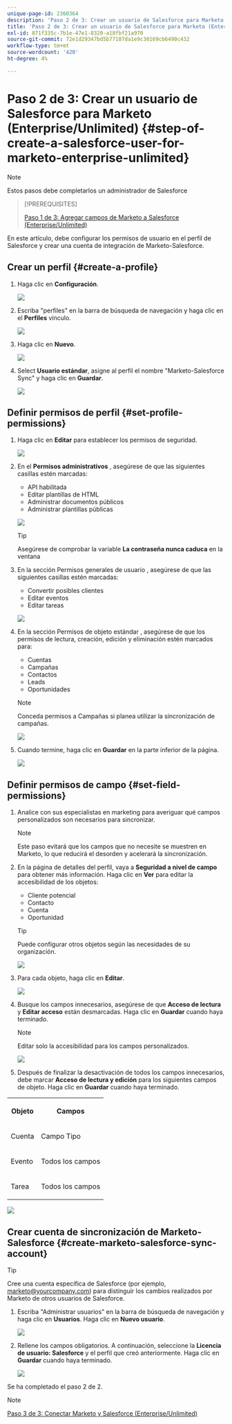 ```yaml
---
unique-page-id: 2360364
description: 'Paso 2 de 3: Crear un usuario de Salesforce para Marketo (Enterprise/Unlimited): Documentos de Marketo: Documentación del producto'
title: 'Paso 2 de 3: Crear un usuario de Salesforce para Marketo (Enterprise/Unlimited)'
exl-id: 871f335c-7b1e-47e1-8320-a18fbf21a970
source-git-commit: 72e1d29347bd5b77107da1e9c30169cb6490c432
workflow-type: tm+mt
source-wordcount: '420'
ht-degree: 4%

---
```


# Paso 2 de 3: Crear un usuario de Salesforce para Marketo (Enterprise/Unlimited) {#step-of-create-a-salesforce-user-for-marketo-enterprise-unlimited}

>[!NOTE]
>
>Estos pasos debe completarlos un administrador de Salesforce

>[!PREREQUISITES]
>
>[Paso 1 de 3: Agregar campos de Marketo a Salesforce (Enterprise/Unlimited)](/help/marketo/product-docs/crm-sync/salesforce-sync/setup/enterprise-unlimited-edition/step-1-of-3-add-marketo-fields-to-salesforce-enterprise-unlimited.md)

En este artículo, debe configurar los permisos de usuario en el perfil de Salesforce y crear una cuenta de integración de Marketo-Salesforce.

## Crear un perfil {#create-a-profile}

1. Haga clic en **Configuración**.

   ![](assets/image2015-6-11-16-3a15-3a27.png)

1. Escriba &quot;perfiles&quot; en la barra de búsqueda de navegación y haga clic en el **Perfiles** vínculo.

   ![](assets/sfdc-profiles-hands.png)

1. Haga clic en **Nuevo**.

   ![](assets/image2014-12-9-9-3a19-3a15.png)

1. Select **Usuario estándar**, asigne al perfil el nombre &quot;Marketo-Salesforce Sync&quot; y haga clic en **Guardar**.

   ![](assets/image2014-12-9-9-3a19-3a22.png)

## Definir permisos de perfil {#set-profile-permissions}

1. Haga clic en **Editar** para establecer los permisos de seguridad.

   ![](assets/image2014-12-9-9-3a19-3a30.png)

1. En el **Permisos administrativos** , asegúrese de que las siguientes casillas estén marcadas:

   * API habilitada
   * Editar plantillas de HTML
   * Administrar documentos públicos
   * Administrar plantillas públicas

   ![](assets/image2014-12-9-9-3a19-3a38.png)

   >[!TIP]
   >
   >Asegúrese de comprobar la variable **La contraseña nunca caduca** en la ventana

1. En la sección Permisos generales de usuario , asegúrese de que las siguientes casillas estén marcadas:

   * Convertir posibles clientes
   * Editar eventos
   * Editar tareas

   ![](assets/image2014-12-9-9-3a19-3a47.png)

1. En la sección Permisos de objeto estándar , asegúrese de que los permisos de lectura, creación, edición y eliminación estén marcados para:

   * Cuentas
   * Campañas
   * Contactos
   * Leads
   * Oportunidades

   >[!NOTE]
   >
   >Conceda permisos a Campañas si planea utilizar la sincronización de campañas.

   ![](assets/image2014-12-9-9-3a19-3a57.png)

1. Cuando termine, haga clic en **Guardar** en la parte inferior de la página.

   ![](assets/image2014-12-9-9-3a20-3a5.png)

## Definir permisos de campo {#set-field-permissions}

1. Analice con sus especialistas en marketing para averiguar qué campos personalizados son necesarios para sincronizar.

   >[!NOTE]
   >
   >Este paso evitará que los campos que no necesite se muestren en Marketo, lo que reducirá el desorden y acelerará la sincronización.

1. En la página de detalles del perfil, vaya a **Seguridad a nivel de campo** para obtener más información. Haga clic en **Ver** para editar la accesibilidad de los objetos:

   * Cliente potencial
   * Contacto
   * Cuenta
   * Oportunidad

   >[!TIP]
   >
   >Puede configurar otros objetos según las necesidades de su organización.

   ![](assets/image2014-12-9-9-3a20-3a14.png)

1. Para cada objeto, haga clic en **Editar**.

   ![](assets/sfdc-sync-field-edit1.png)

1. Busque los campos innecesarios, asegúrese de que **Acceso de lectura** y **Editar acceso** están desmarcadas. Haga clic en **Guardar** cuando haya terminado.

   >[!NOTE]
   >
   >Editar solo la accesibilidad para los campos personalizados.

   ![](assets/sfdc-sync-field-edit2.png)

1. Después de finalizar la desactivación de todos los campos innecesarios, debe marcar **Acceso de lectura y edición** para los siguientes campos de objeto. Haga clic en **Guardar** cuando haya terminado.

<table> 
 <tbody> 
  <tr> 
   <th colspan="1" rowspan="1"><p>Objeto</p></th> 
   <th colspan="1" rowspan="1"><p>Campos</p></th> 
  </tr> 
  <tr> 
   <td colspan="1" rowspan="1"><p>Cuenta</p></td> 
   <td colspan="1" rowspan="1"><p>Campo Tipo</p></td> 
  </tr> 
  <tr> 
   <td colspan="1" rowspan="1"><p>Evento</p></td> 
   <td colspan="1" rowspan="1"><p>Todos los campos</p></td> 
  </tr> 
  <tr> 
   <td colspan="1" rowspan="1"><p>Tarea</p></td> 
   <td colspan="1" rowspan="1"><p>Todos los campos</p></td> 
  </tr> 
 </tbody> 
</table>

![](assets/sfdc-check-the-boxes.png)

## Crear cuenta de sincronización de Marketo-Salesforce {#create-marketo-salesforce-sync-account}

>[!TIP]
>
>Cree una cuenta específica de Salesforce (por ejemplo, marketo@yourcompany.com) para distinguir los cambios realizados por Marketo de otros usuarios de Salesforce.

1. Escriba &quot;Administrar usuarios&quot; en la barra de búsqueda de navegación y haga clic en **Usuarios**. Haga clic en **Nuevo usuario**.

   ![](assets/sfdc-new-users.png)

1. Rellene los campos obligatorios. A continuación, seleccione la **Licencia de usuario: Salesforce** y el perfil que creó anteriormente. Haga clic en **Guardar** cuando haya terminado.

   ![](assets/image2014-12-9-9-3a20-3a56.png)

Se ha completado el paso 2 de 2.

>[!NOTE]
>
>[Paso 3 de 3: Conectar Marketo y Salesforce (Enterprise/Unlimited)](/help/marketo/product-docs/crm-sync/salesforce-sync/setup/enterprise-unlimited-edition/step-3-of-3-connect-marketo-and-salesforce-enterprise-unlimited.md)
